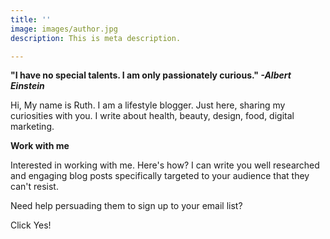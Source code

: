 ```yaml
---
title: ''
image: images/author.jpg
description: This is meta description.

---
```

**"I have no special talents. I am only passionately curious." _-Albert Einstein_**

Hi, My name is Ruth. I am a lifestyle blogger. Just here, sharing my curiosities with you. I write about health, beauty, design, food, digital marketing.

**Work with me**

Interested in working with me. Here's how? I can write you well researched and engaging blog posts specifically targeted to your audience that they can't resist.

Need help persuading them to sign up to your email list?

Click Yes!